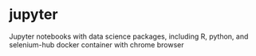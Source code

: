 # jupyter
Jupyter notebooks with data science packages, including R, python, and selenium-hub docker container with chrome browser
